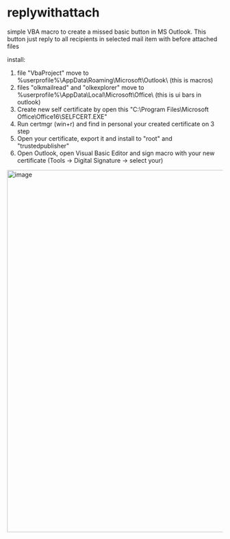 # replywithattach
simple VBA macro to create a missed basic button in MS Outlook. This button just reply to all recipients in selected mail item with before attached files

install:
1. file "VbaProject" move to %userprofile%\AppData\Roaming\Microsoft\Outlook\ (this is macros)
2. files "olkmailread" and "olkexplorer" move to %userprofile%\AppData\Local\Microsoft\Office\ (this is ui bars in outlook)
3. Create new self certificate by open this "C:\Program Files\Microsoft Office\Office16\SELFCERT.EXE"
4. Run certmgr (win+r) and find in personal your created certificate on 3 step
5. Open your certificate, export it and install to "root" and "trustedpublisher"
6. Open Outlook, open Visual Basic Editor and sign macro with your new certificate (Tools -> Digital Signature -> select your)


<img width="844" alt="image" src="https://user-images.githubusercontent.com/100531769/206876973-19a27600-94ff-4d9d-923d-7f5e56d36144.png">

